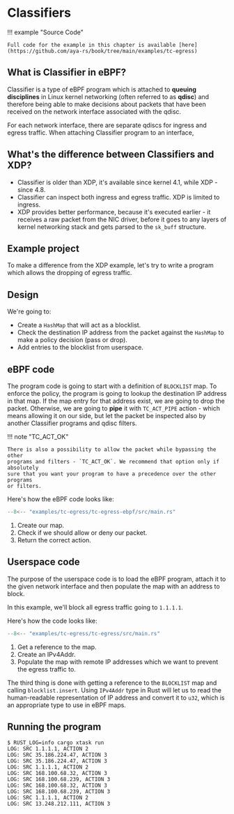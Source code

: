 # Classifiers

!!! example "Source Code"

    Full code for the example in this chapter is available [here](https://github.com/aya-rs/book/tree/main/examples/tc-egress)

## What is Classifier in eBPF?

Classifier is a type of eBPF program which is attached to **queuing disciplines**
in Linux kernel networking (often referred to as **qdisc**) and therefore being
able to make decisions about packets that have been received on the network
interface associated with the qdisc.

For each network interface, there are separate qdiscs for ingress and egress
traffic. When attaching Classifier program to an interface,

## What's the difference between Classifiers and XDP?

* Classifier is older than XDP, it's available since kernel 4.1, while XDP -
  since 4.8.
* Classifier can inspect both ingress and egress traffic. XDP is limited to
  ingress.
* XDP provides better performance, because it's executed earlier - it receives
  a raw packet from the NIC driver, before it goes to any layers of kernel
  networking stack and gets parsed to the `sk_buff` structure.

## Example project

To make a difference from the XDP example, let's try to write a program which
allows the dropping of egress traffic.

## Design

We're going to:

- Create a `HashMap` that will act as a blocklist.
- Check the destination IP address from the packet against the `HashMap` to
  make a policy decision (pass or drop).
- Add entries to the blocklist from userspace.

## eBPF code

The program code is going to start with a definition of `BLOCKLIST` map. To
enforce the policy, the program is going to lookup the destination IP address in
that map. If the map entry for that address exist, we are going to drop the
packet. Otherwise, we are going to **pipe** it with `TC_ACT_PIPE` action - which
means allowing it on our side, but let the packet be inspected also by another
Classifier programs and qdisc filters.

!!! note "TC_ACT_OK"

    There is also a possibility to allow the packet while bypassing the other
    programs and filters - `TC_ACT_OK`. We recommend that option only if absolutely
    sure that you want your program to have a precedence over the other programs
    or filters.

Here's how the eBPF code looks like:

```rust linenums="1" title="tc-egress-ebpf/src/main.rs"
--8<-- "examples/tc-egress/tc-egress-ebpf/src/main.rs"
```

1. Create our map.
2. Check if we should allow or deny our packet.
3. Return the correct action.

## Userspace code

The purpose of the userspace code is to load the eBPF program, attach it to the
given network interface and then populate the map with an address to block.

In this example, we'll block all egress traffic going to `1.1.1.1`.

Here's how the code looks like:

```rust linenums="1" title="tc-egress/src/main.rs"
--8<-- "examples/tc-egress/tc-egress/src/main.rs"
```

1. Get a reference to the map.
2. Create an IPv4Addr.
3. Populate the map with remote IP addresses which we want to prevent the
   egress traffic to.

The third thing is done with getting a reference to the `BLOCKLIST` map and
calling `blocklist.insert`. Using `IPv4Addr` type in Rust will let us to read
the human-readable representation of IP address and convert it to `u32`, which
is an appropriate type to use in eBPF maps.

## Running the program

```console
$ RUST_LOG=info cargo xtask run
LOG: SRC 1.1.1.1, ACTION 2
LOG: SRC 35.186.224.47, ACTION 3
LOG: SRC 35.186.224.47, ACTION 3
LOG: SRC 1.1.1.1, ACTION 2
LOG: SRC 168.100.68.32, ACTION 3
LOG: SRC 168.100.68.239, ACTION 3
LOG: SRC 168.100.68.32, ACTION 3
LOG: SRC 168.100.68.239, ACTION 3
LOG: SRC 1.1.1.1, ACTION 2
LOG: SRC 13.248.212.111, ACTION 3
```

